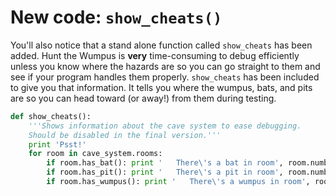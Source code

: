 # New code: `show_cheats()`

You'll also notice that a stand alone function called `show_cheats` has
been added. Hunt the Wumpus is **very** time-consuming to debug efficiently
unless you know where the hazards are so you can go straight to them and
see if your program handles them properly. `show_cheats` has been
included to give you that information. It tells you where the wumpus,
bats, and pits are so you can head toward (or away!) from them during
testing.

```python
def show_cheats():
    '''Shows information about the cave system to ease debugging.
    Should be disabled in the final version.'''
    print 'Psst!'
    for room in cave_system.rooms:
        if room.has_bat(): print '   There\'s a bat in room', room.number
        if room.has_pit(): print '   There\'s a pit in room', room.number
        if room.has_wumpus(): print '   There\'s a wumpus in room', room.number
```